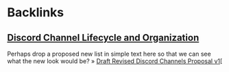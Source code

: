 
# Backlinks
## [Discord Channel Lifecycle and Organization](<Discord Channel Lifecycle and Organization.md>)
Perhaps drop a proposed new list in simple text here so that we can see what the new look would be? » [Draft Revised Discord Channels Proposal v1](<Draft Revised Discord Channels Proposal v1.md>)[

